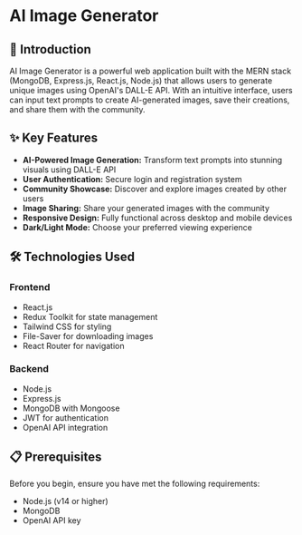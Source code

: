 # AI Image Generator

## 🌟 Introduction

AI Image Generator is a powerful web application built with the MERN stack (MongoDB, Express.js, React.js, Node.js) that allows users to generate unique images using OpenAI's DALL-E API. With an intuitive interface, users can input text prompts to create AI-generated images, save their creations, and share them with the community.

## ✨ Key Features

- **AI-Powered Image Generation:** Transform text prompts into stunning visuals using DALL-E API
- **User Authentication:** Secure login and registration system
- **Community Showcase:** Discover and explore images created by other users
- **Image Sharing:** Share your generated images with the community
- **Responsive Design:** Fully functional across desktop and mobile devices
- **Dark/Light Mode:** Choose your preferred viewing experience

## 🛠️ Technologies Used

### Frontend
- React.js
- Redux Toolkit for state management
- Tailwind CSS for styling
- File-Saver for downloading images
- React Router for navigation

### Backend
- Node.js
- Express.js
- MongoDB with Mongoose
- JWT for authentication
- OpenAI API integration

## 📋 Prerequisites

Before you begin, ensure you have met the following requirements:
- Node.js (v14 or higher)
- MongoDB
- OpenAI API key
